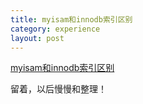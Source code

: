 ```yaml
---
title: myisam和innodb索引区别
category: experience
layout: post
---
```

[myisam和innodb索引区别](http://www.2cto.com/database/201211/172380.html)

留着，以后慢慢和整理！
